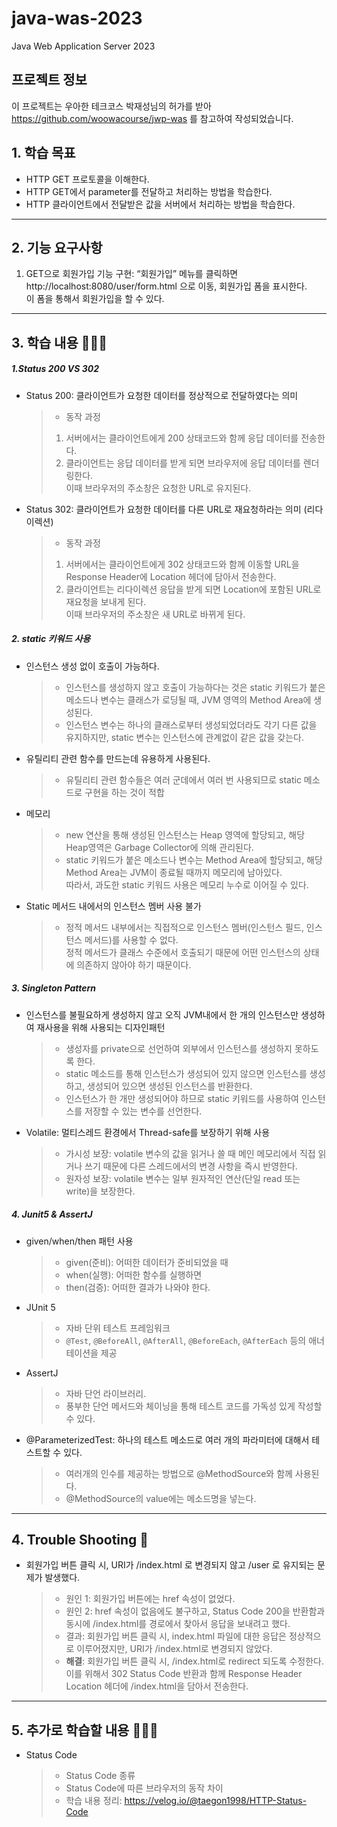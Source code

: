 # java-was-2023

Java Web Application Server 2023

## 프로젝트 정보 

이 프로젝트는 우아한 테크코스 박재성님의 허가를 받아 https://github.com/woowacourse/jwp-was 
를 참고하여 작성되었습니다.

## 1. 학습 목표 
- HTTP GET 프로토콜을 이해한다.
- HTTP GET에서 parameter를 전달하고 처리하는 방법을 학습한다.
- HTTP 클라이언트에서 전달받은 값을 서버에서 처리하는 방법을 학습한다.

---

## 2. 기능 요구사항
1. GET으로 회원가입 기능 구현: “회원가입” 메뉴를 클릭하면 http://localhost:8080/user/form.html 으로 이동, 회원가입 폼을 표시한다.<Br>
이 폼을 통해서 회원가입을 할 수 있다.

---

## 3. 학습 내용 👨🏻‍💻

##### 1.Status 200 VS 302
- Status 200: 클라이언트가 요청한 데이터를 정상적으로 전달하였다는 의미
  >- 동작 과정
  >1. 서버에서는 클라이언트에게 200 상태코드와 함께 응답 데이터를 전송한다.
  >2. 클라이언트는 응답 데이터를 받게 되면 브라우저에 응답 데이터를 렌더링한다. <br>
  이때 브라우저의 주소창은 요청한 URL로 유지된다.
- Status 302: 클라이언트가 요청한 데이터를 다른 URL로 재요청하라는 의미 (리다이렉션)
  >- 동작 과정
  >1. 서버에서는 클라이언트에게 302 상태코드와 함께 이동할 URL을 Response Header에 Location 헤더에 담아서 전송한다.
  >2. 클라이언트는 리다이렉션 응답을 받게 되면 Location에 포함된 URL로 재요청을 보내게 된다. <br>
  이때 브라우저의 주소창은 새 URL로 바뀌게 된다.
  
##### 2. static 키워드 사용
- 인스턴스 생성 없이 호출이 가능하다. 
  >- 인스턴스를 생성하지 않고 호출이 가능하다는 것은 static 키워드가 붙은 메소드나 변수는 클래스가 로딩될 때, JVM 영역의 Method Area에 생성된다.
  >- 인스턴스 변수는 하나의 클래스로부터 생성되었더라도 각기 다른 값을 유지하지만, static 변수는 인스턴스에 관계없이 같은 값을 갖는다.
- 유틸리티 관련 함수를 만드는데 유용하게 사용된다.
  >- 유틸리티 관련 함수들은 여러 군데에서 여러 번 사용되므로 static 메소드로 구현을 하는 것이 적합
- 메모리
  >- new 연산을 통해 생성된 인스턴스는 Heap 영역에 할당되고, 해당 Heap영역은 Garbage Collector에 의해 관리된다.
  >- static 키워드가 붙은 메소드나 변수는 Method Area에 할당되고, 해당 Method Area는 JVM이 종료될 때까지 메모리에 남아있다. <br>
  따라서, 과도한 static 키워드 사용은 메모리 누수로 이어질 수 있다.
- Static 메서드 내에서의 인스턴스 멤버 사용 불가 
  >- 정적 메서드 내부에서는 직접적으로 인스턴스 멤버(인스턴스 필드, 인스턴스 메서드)를 사용할 수 없다. <br>
  정적 메서드가 클래스 수준에서 호출되기 때문에 어떤 인스턴스의 상태에 의존하지 않아야 하기 때문이다.


##### 3. Singleton Pattern
- 인스턴스를 불필요하게 생성하지 않고 오직 JVM내에서 한 개의 인스턴스만 생성하여 재사용을 위해 사용되는 디자인패턴
    >- 생성자를 private으로 선언하여 외부에서 인스턴스를 생성하지 못하도록 한다.
    >- static 메소드를 통해 인스턴스가 생성되어 있지 않으면 인스턴스를 생성하고, 생성되어 있으면 생성된 인스턴스를 반환한다.
    >- 인스턴스가 한 개만 생성되어야 하므로 static 키워드를 사용하여 인스턴스를 저장할 수 있는 변수를 선언한다.
- Volatile: 멀티스레드 환경에서 Thread-safe를 보장하기 위해 사용
  >- 가시성 보장: volatile 변수의 값을 읽거나 쓸 때 메인 메모리에서 직접 읽거나 쓰기 때문에 다른 스레드에서의 변경 사항을 즉시 반영한다.
  >- 원자성 보장: volatile 변수는 일부 원자적인 연산(단일 read 또는 write)을 보장한다.


##### 4. Junit5 & AssertJ
- given/when/then 패턴 사용
  >- given(준비): 어떠한 데이터가 준비되었을 때
  >- when(실행): 어떠한 함수를 실행하면
  >- then(검증): 어떠한 결과가 나와야 한다.

- JUnit 5
  >- 자바 단위 테스트 프레임워크
  >- `@Test`, `@BeforeAll`, `@AfterAll`, `@BeforeEach`, `@AfterEach` 등의 애너테이션을 제공

- AssertJ
  >- 자바 단언 라이브러리.
  >- 풍부한 단언 메서드와 체이닝을 통해 테스트 코드를 가독성 있게 작성할 수 있다.

- @ParameterizedTest: 하나의 테스트 메소드로 여러 개의 파라미터에 대해서 테스트할 수 있다.
  >- 여러개의 인수를 제공하는 방법으로 @MethodSource와 함께 사용된다.
  >- @MethodSource의 value에는 메소드명을 넣는다.


---

## 4. Trouble Shooting 🚀
- 회원가입 버튼 클릭 시, URI가 /index.html 로 변경되지 않고 /user 로 유지되는 문제가 발생했다.
  >- 원인 1: 회원가입 버튼에는 href 속성이 없었다.
  >- 원인 2: href 속성이 없음에도 불구하고, Status Code 200을 반환함과 동시에 /index.html를 경로에서 찾아서 응답을 보내려고 했다.
  >- 결과: 회원가입 버튼 클릭 시, index.html 파일에 대한 응답은 정상적으로 이루어졌지만, URI가 /index.html로 변경되지 않았다.
  >- **해결**: 회원가입 버튼 클릭 시, /index.html로 redirect 되도록 수정한다.<br>
  이를 위해서 302 Status Code 반환과 함께 Response Header Location 헤더에 /index.html을 담아서 전송한다.


---

## 5. 추가로 학습할 내용 👨🏻‍💻
- Status Code
  >- Status Code 종류
  >- Status Code에 따른 브라우저의 동작 차이
  >- 학습 내용 정리: https://velog.io/@taegon1998/HTTP-Status-Code

